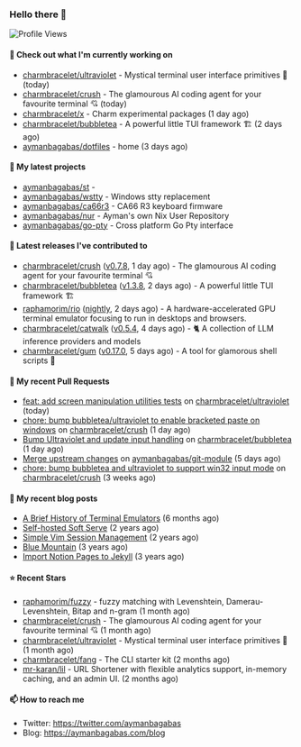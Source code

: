 ### Hello there 👋

![Profile Views](https://komarev.com/ghpvc/?username=aymanbagabas&label=PROFILE+VIEWS)

#### 👷 Check out what I'm currently working on

- [charmbracelet/ultraviolet](https://github.com/charmbracelet/ultraviolet) - Mystical terminal user interface primitives 🌈 (today)
- [charmbracelet/crush](https://github.com/charmbracelet/crush) - The glamourous AI coding agent for your favourite terminal 💘 (today)
- [charmbracelet/x](https://github.com/charmbracelet/x) - Charm experimental packages (1 day ago)
- [charmbracelet/bubbletea](https://github.com/charmbracelet/bubbletea) - A powerful little TUI framework 🏗 (2 days ago)
- [aymanbagabas/dotfiles](https://github.com/aymanbagabas/dotfiles) - home (3 days ago)

#### 🌱 My latest projects

- [aymanbagabas/st](https://github.com/aymanbagabas/st) - 
- [aymanbagabas/wstty](https://github.com/aymanbagabas/wstty) - Windows stty replacement
- [aymanbagabas/ca66r3](https://github.com/aymanbagabas/ca66r3) - CA66 R3 keyboard firmware
- [aymanbagabas/nur](https://github.com/aymanbagabas/nur) - Ayman&#39;s own Nix User Repository
- [aymanbagabas/go-pty](https://github.com/aymanbagabas/go-pty) - Cross platform Go Pty interface

#### 🔭 Latest releases I've contributed to

- [charmbracelet/crush](https://github.com/charmbracelet/crush) ([v0.7.8](https://github.com/charmbracelet/crush/releases/tag/v0.7.8), 1 day ago) - The glamourous AI coding agent for your favourite terminal 💘
- [charmbracelet/bubbletea](https://github.com/charmbracelet/bubbletea) ([v1.3.8](https://github.com/charmbracelet/bubbletea/releases/tag/v1.3.8), 2 days ago) - A powerful little TUI framework 🏗
- [raphamorim/rio](https://github.com/raphamorim/rio) ([nightly](https://github.com/raphamorim/rio/releases/tag/nightly), 2 days ago) - A hardware-accelerated GPU terminal emulator focusing to run in desktops and browsers.
- [charmbracelet/catwalk](https://github.com/charmbracelet/catwalk) ([v0.5.4](https://github.com/charmbracelet/catwalk/releases/tag/v0.5.4), 4 days ago) - 🐈 A collection of LLM inference providers and models 
- [charmbracelet/gum](https://github.com/charmbracelet/gum) ([v0.17.0](https://github.com/charmbracelet/gum/releases/tag/v0.17.0), 5 days ago) - A tool for glamorous shell scripts 🎀

#### 🔨 My recent Pull Requests

- [feat: add screen manipulation utilities tests](https://github.com/charmbracelet/ultraviolet/pull/42) on [charmbracelet/ultraviolet](https://github.com/charmbracelet/ultraviolet) (today)
- [chore: bump bubbletea/ultraviolet to enable bracketed paste on windows](https://github.com/charmbracelet/crush/pull/1003) on [charmbracelet/crush](https://github.com/charmbracelet/crush) (1 day ago)
- [Bump Ultraviolet and update input handling](https://github.com/charmbracelet/bubbletea/pull/1493) on [charmbracelet/bubbletea](https://github.com/charmbracelet/bubbletea) (1 day ago)
- [Merge upstream changes](https://github.com/aymanbagabas/git-module/pull/2) on [aymanbagabas/git-module](https://github.com/aymanbagabas/git-module) (5 days ago)
- [chore: bump bubbletea and ultraviolet to support win32 input mode](https://github.com/charmbracelet/crush/pull/838) on [charmbracelet/crush](https://github.com/charmbracelet/crush) (3 weeks ago)

#### 📜 My recent blog posts

- [A Brief History of Terminal Emulators](https://aymanbagabas.com/blog/2025/03/11/a-brief-history-of-terminal-emulators.html) (6 months ago)
- [Self-hosted Soft Serve](https://aymanbagabas.com/blog/2023/04/28/self-hosted-soft-serve.html) (2 years ago)
- [Simple Vim Session Management](https://aymanbagabas.com/blog/2023/04/13/simple-vim-session-management.html) (2 years ago)
- [Blue Mountain](https://aymanbagabas.com/blog/2022/06/02/blue-mountain.html) (3 years ago)
- [Import Notion Pages to Jekyll](https://aymanbagabas.com/blog/2022/03/29/import-notion-pages-to-jekyll.html) (3 years ago)

#### ⭐ Recent Stars

- [raphamorim/fuzzy](https://github.com/raphamorim/fuzzy) - fuzzy matching with Levenshtein, Damerau-Levenshtein, Bitap and n-gram (1 month ago)
- [charmbracelet/crush](https://github.com/charmbracelet/crush) - The glamourous AI coding agent for your favourite terminal 💘 (1 month ago)
- [charmbracelet/ultraviolet](https://github.com/charmbracelet/ultraviolet) - Mystical terminal user interface primitives 🌈 (1 month ago)
- [charmbracelet/fang](https://github.com/charmbracelet/fang) - The CLI starter kit (2 months ago)
- [mr-karan/lil](https://github.com/mr-karan/lil) - URL Shortener with flexible analytics support, in-memory caching, and an admin UI. (2 months ago)

#### 📫 How to reach me

- Twitter: https://twitter.com/aymanbagabas
- Blog: https://aymanbagabas.com/blog
